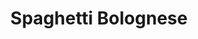 ---
title: Spaghetti Bolognese
description: Wraps of Soft and Smoothly made pounded yam.
featured-image: /uploads/beef-stew.jpg
theme: Others
---
